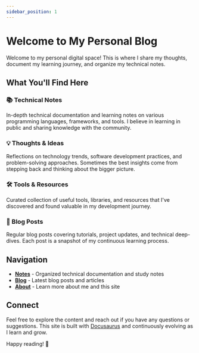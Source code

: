 ```yaml
---
sidebar_position: 1
---
```


# Welcome to My Personal Blog

Welcome to my personal digital space! This is where I share my thoughts, document my learning journey, and organize my technical notes.

## What You'll Find Here

### 📚 Technical Notes
In-depth technical documentation and learning notes on various programming languages, frameworks, and tools. I believe in learning in public and sharing knowledge with the community.

### 💡 Thoughts & Ideas
Reflections on technology trends, software development practices, and problem-solving approaches. Sometimes the best insights come from stepping back and thinking about the bigger picture.

### 🛠️ Tools & Resources
Curated collection of useful tools, libraries, and resources that I've discovered and found valuable in my development journey.

### 📝 Blog Posts
Regular blog posts covering tutorials, project updates, and technical deep-dives. Each post is a snapshot of my continuous learning process.

## Navigation

- **[Notes](/docs/notes)** - Organized technical documentation and study notes
- **[Blog](/blog)** - Latest blog posts and articles
- **[About](/about)** - Learn more about me and this site

## Connect

Feel free to explore the content and reach out if you have any questions or suggestions. This site is built with [Docusaurus](https://docusaurus.io/) and continuously evolving as I learn and grow.

Happy reading! 🚀